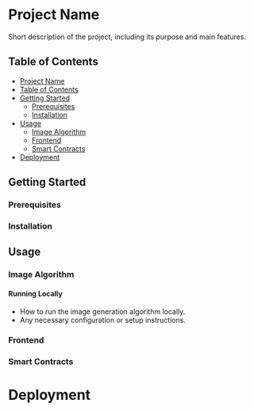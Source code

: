 # Project Name

Short description of the project, including its purpose and main features.

## Table of Contents

- [Project Name](#project-name)
- [Table of Contents](#table-of-contents)
- [Getting Started](#getting-started)
  - [Prerequisites](#prerequisites)
  - [Installation](#installation)
- [Usage](#usage)
  - [Image Algorithm](#image-algorithm)
  - [Frontend](#frontend)
  - [Smart Contracts](#smart-contracts)
- [Deployment](#deployment)

## Getting Started

### Prerequisites

### Installation

## Usage

### Image Algorithm

#### Running Locally

- How to run the image generation algorithm locally.
- Any necessary configuration or setup instructions.

### Frontend

### Smart Contracts

# Deployment
